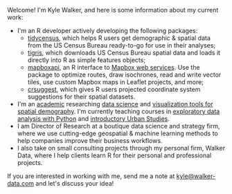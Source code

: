 Welcome!  I'm Kyle Walker, and here is some information about my current work: 

* I'm an R developer actively developing the following packages: 
  * [tidycensus](https://github.com/walkerke/tidycensus), which helps R users get demographic & spatial data from the US Census Bureau ready-to-go for use in their analyses;
  * [tigris](https://github.com/walkerke/tigris), which downloads US Census Bureau spatial data and loads it directly into R as simple features objects;
  * [mapboxapi](https://github.com/walkerke/mapboxapi), an R interface to [Mapbox web services](https://docs.mapbox.com/api/).  Use the package to optimize routes, draw isochrones, read and write vector tiles, use custom Mapbox maps in Leaflet projects, and more;
  * [crsuggest](https://github.com/walkerke/crsuggest), which gives R users projected coordinate system suggestions for their spatial datasets.  
* I'm an [academic](http://personal.tcu.edu/kylewalker/) researching [data science](https://link.springer.com/article/10.1007/s40980-018-0042-7) and [visualization tools for spatial demography](http://personal.tcu.edu/kylewalker/immigrant-america/#11/41.8643/-87.6307).  I'm currently teaching courses in [exploratory data analysis with Python](https://github.com/walkerke/geog30323) and [introductory Urban Studies](https://github.com/walkerke/urbanslides). 
* I am Director of Research at a boutique data science and strategy firm, where we use cutting-edge geospatial & machine learning methods to help companies improve their business workflows.  
* I also take on small consulting projects through my personal firm, Walker Data, where I help clients learn R for their personal and professional projects.  

If you are interested in working with me, send me a note at <kyle@walker-data.com> and let's discuss your idea!
